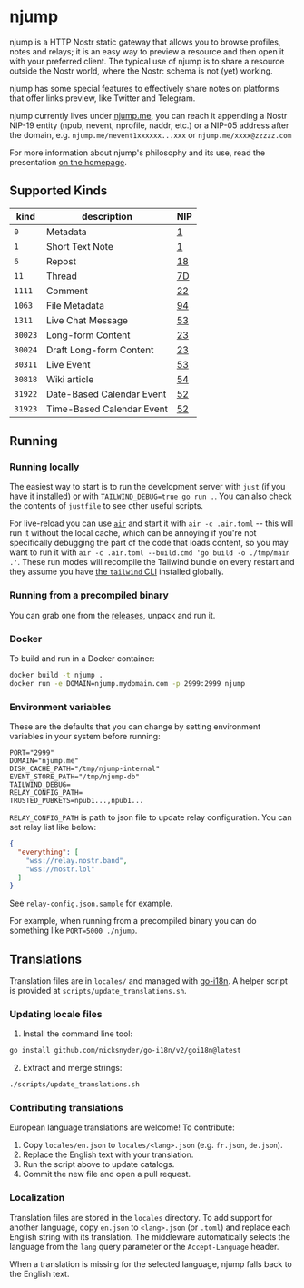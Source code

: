 # njump

njump is a HTTP Nostr static gateway that allows you to browse profiles, notes and relays; it is an easy way to preview a resource and then open it with your preferred client. The typical use of njump is to share a resource outside the Nostr world, where the Nostr: schema is not (yet) working.

njump has some special features to effectively share notes on platforms that offer links preview, like Twitter and Telegram.

njump currently lives under [njump.me](https://njump.me), you can reach it appending a Nostr NIP-19 entity (npub, nevent, nprofile, naddr, etc.) or a NIP-05 address after the domain, e.g. `njump.me/nevent1xxxxxx...xxx` or `njump.me/xxxx@zzzzz.com`

For more information about njump's philosophy and its use, read the presentation [on the homepage](https://njump.me).

## Supported Kinds

| kind    | description                | NIP         |
| ------- | -------------------------- | ----------- |
| `0`     | Metadata                   | [1](https://github.com/nostr-protocol/nips/blob/master/01.md)  |
| `1`     | Short Text Note            | [1](https://github.com/nostr-protocol/nips/blob/master/01.md)  |
| `6`     | Repost                     | [18](https://github.com/nostr-protocol/nips/blob/master/18.md) |
| `11`    | Thread                     | [7D](https://github.com/nostr-protocol/nips/blob/master/7D.md) |
| `1111`  | Comment                    | [22](https://github.com/nostr-protocol/nips/blob/master/22.md) |
| `1063`  | File Metadata              | [94](https://github.com/nostr-protocol/nips/blob/master/94.md) |
| `1311`  | Live Chat Message          | [53](https://github.com/nostr-protocol/nips/blob/master/53.md) |
| `30023` | Long-form Content          | [23](https://github.com/nostr-protocol/nips/blob/master/23.md) |
| `30024` | Draft Long-form Content    | [23](https://github.com/nostr-protocol/nips/blob/master/23.md) |
| `30311` | Live Event                 | [53](https://github.com/nostr-protocol/nips/blob/master/53.md) |
| `30818` | Wiki article               | [54](https://github.com/nostr-protocol/nips/blob/master/54.md) |
| `31922` | Date-Based Calendar Event  | [52](https://github.com/nostr-protocol/nips/blob/master/52.md) |
| `31923` | Time-Based Calendar Event  | [52](https://github.com/nostr-protocol/nips/blob/master/52.md) |

## Running

### Running locally

The easiest way to start is to run the development server with `just` (if you have [it](https://just.systems/) installed) or with `TAILWIND_DEBUG=true go run .`. You can also check the contents of `justfile` to see other useful scripts.

For live-reload you can use [`air`](https://github.com/cosmtrek/air) and start it with `air -c .air.toml` -- this will run it without the local cache, which can be annoying if you're not specifically debugging the part of the code that loads content, so you may want to run it with `air -c .air.toml --build.cmd 'go build -o ./tmp/main .'`. These run modes will recompile the Tailwind bundle on every restart and they assume you have [the `tailwind` CLI](https://tailwindcss.com/docs/installation) installed globally.

### Running from a precompiled binary

You can grab one from the [releases](../../releases), unpack and run it.

### Docker

To build and run in a Docker container:

```bash
docker build -t njump .
docker run -e DOMAIN=njump.mydomain.com -p 2999:2999 njump
```

### Environment variables

These are the defaults that you can change by setting environment variables in your system before running:

```
PORT="2999"
DOMAIN="njump.me"
DISK_CACHE_PATH="/tmp/njump-internal"
EVENT_STORE_PATH="/tmp/njump-db"
TAILWIND_DEBUG=
RELAY_CONFIG_PATH=
TRUSTED_PUBKEYS=npub1...,npub1...
```

`RELAY_CONFIG_PATH` is path to json file to update relay configuration. You can set relay list like below:

```json
{
  "everything": [
    "wss://relay.nostr.band",
    "wss://nostr.lol"
  ]
}
```

See `relay-config.json.sample` for example.

For example, when running from a precompiled binary you can do something like `PORT=5000 ./njump`.

## Translations

Translation files are in `locales/` and managed with [go-i18n](https://github.com/nicksnyder/go-i18n). A helper script is provided at `scripts/update_translations.sh`.

### Updating locale files

1. Install the command line tool:

```bash
go install github.com/nicksnyder/go-i18n/v2/goi18n@latest
```

2. Extract and merge strings:

```bash
./scripts/update_translations.sh
```

### Contributing translations

European language translations are welcome! To contribute:

1. Copy `locales/en.json` to `locales/<lang>.json` (e.g. `fr.json`, `de.json`).
2. Replace the English text with your translation.
3. Run the script above to update catalogs.
4. Commit the new file and open a pull request.

### Localization

Translation files are stored in the `locales` directory. To add support for another language, copy `en.json` to `<lang>.json` (or `.toml`) and replace each English string with its translation. The middleware automatically selects the language from the `lang` query parameter or the `Accept-Language` header.

When a translation is missing for the selected language, njump falls back to the English text.
